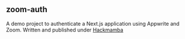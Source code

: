 ## zoom-auth

A demo project to authenticate a Next.js application using Appwrite and Zoom. Written and published under [Hackmamba](https://dev.to/hackmamba)
